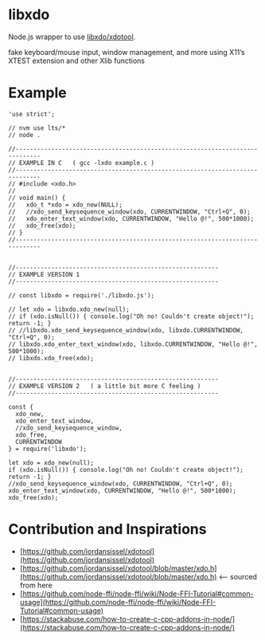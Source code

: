 # libxdo
Node.js wrapper to use [libxdo/xdotool](https://github.com/jordansissel/xdotool).

fake keyboard/mouse input, window management, and more using X11’s XTEST extension and other Xlib functions


# Example
```node
'use strict';

// nvm use lts/*
// node .

//-----------------------------------------------------------------------------
// EXAMPLE IN C   ( gcc -lxdo example.c )
//-----------------------------------------------------------------------------
// #include <xdo.h>
//
// void main() {
//   xdo_t *xdo = xdo_new(NULL);
//   //xdo_send_keysequence_window(xdo, CURRENTWINDOW, "Ctrl+Q", 0);
//   xdo_enter_text_window(xdo, CURRENTWINDOW, "Hello @!", 500*1000);
//   xdo_free(xdo);
// }
//-----------------------------------------------------------------------------


//---------------------------------------------------------
// EXAMPLE VERSION 1
//---------------------------------------------------------

// const libxdo = require('./libxdo.js');

// let xdo = libxdo.xdo_new(null);
// if (xdo.isNull()) { console.log("Oh no! Couldn't create object!"); return -1; }
// //libxdo.xdo_send_keysequence_window(xdo, libxdo.CURRENTWINDOW, "Ctrl+Q", 0);
// libxdo.xdo_enter_text_window(xdo, libxdo.CURRENTWINDOW, "Hello @!", 500*1000);
// libxdo.xdo_free(xdo);


//---------------------------------------------------------
// EXAMPLE VERSION 2   ( a little bit more C feeling )
//---------------------------------------------------------

const {
  xdo_new,
  xdo_enter_text_window,
  //xdo_send_keysequence_window,
  xdo_free,
  CURRENTWINDOW
} = require('libxdo');

let xdo = xdo_new(null);
if (xdo.isNull()) { console.log("Oh no! Couldn't create object!"); return -1; }
//xdo_send_keysequence_window(xdo, CURRENTWINDOW, "Ctrl+Q", 0);
xdo_enter_text_window(xdo, CURRENTWINDOW, "Hello @!", 500*1000);
xdo_free(xdo);
```


# Contribution and Inspirations
- [https://github.com/jordansissel/xdotool](https://github.com/jordansissel/xdotool)
- [https://github.com/jordansissel/xdotool/blob/master/xdo.h](https://github.com/jordansissel/xdotool/blob/master/xdo.h)   <-- sourced from here
- [https://github.com/node-ffi/node-ffi/wiki/Node-FFI-Tutorial#common-usage](https://github.com/node-ffi/node-ffi/wiki/Node-FFI-Tutorial#common-usage)
- [https://stackabuse.com/how-to-create-c-cpp-addons-in-node/](https://stackabuse.com/how-to-create-c-cpp-addons-in-node/)
